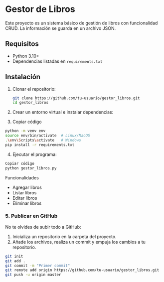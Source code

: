 # Gestor de Libros

Este proyecto es un sistema básico de gestión de libros con funcionalidad CRUD. La información se guarda en un archivo JSON.

## Requisitos

- Python 3.10+
- Dependencias listadas en `requirements.txt`

## Instalación

1. Clonar el repositorio:
   ```bash
   git clone https://github.com/tu-usuario/gestor_libros.git
   cd gestor_libros

2. Crear un entorno virtual e instalar dependencias:

3. Copiar código
```bash
python -m venv env
source env/bin/activate  # Linux/MacOS
.\env\Scripts\activate   # Windows
pip install -r requirements.txt
```

4. Ejecutar el programa:

```bash
Copiar código
python gestor_libros.py
```
Funcionalidades

- Agregar libros
- Listar libros
- Editar libros
- Eliminar libros


### 5. Publicar en GitHub

No te olvides de subir todo a GitHub:
1. Inicializa un repositorio en la carpeta del proyecto.
2. Añade los archivos, realiza un commit y empuja los cambios a tu repositorio.



```bash
git init
git add .
git commit -m "Primer commit"
git remote add origin https://github.com/tu-usuario/gestor_libros.git
git push -u origin master

